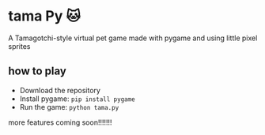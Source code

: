 # tama Py 🐱
A Tamagotchi-style virtual pet game made with pygame and using little pixel sprites

## how to play
- Download the repository
- Install pygame: `pip install pygame`
- Run the game: `python tama.py`

more features coming soon!!!!!!!
